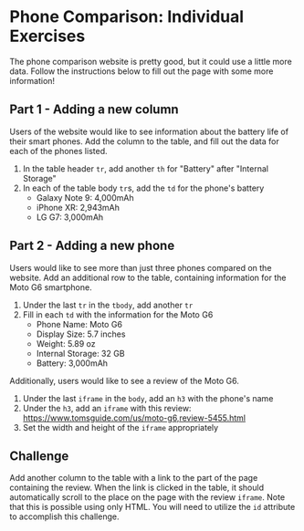 # Phone Comparison: Individual Exercises
The phone comparison website is pretty good, but it could use a little more data. Follow the instructions below to fill out the page with some more information!

## Part 1 - Adding a new column
Users of the website would like to see information about the battery life of their smart phones. Add the column to the table, and fill out the data for each of the phones listed.

1. In the table header `tr`, add another `th` for "Battery" after "Internal Storage"
1. In each of the table body `tr`s, add the `td` for the phone's battery
    - Galaxy Note 9: 4,000mAh
    - iPhone XR: 2,943mAh
    - LG G7: 3,000mAh

## Part 2 - Adding a new phone
Users would like to see more than just three phones compared on the website. Add an additional row to the table, containing information for the Moto G6 smartphone.

1. Under the last `tr` in the `tbody`, add another `tr`
1. Fill in each `td` with the information for the Moto G6
    - Phone Name: Moto G6
    - Display Size: 5.7 inches
    - Weight: 5.89 oz
    - Internal Storage: 32 GB
    - Battery: 3,000mAh

Additionally, users would like to see a review of the Moto G6.

1. Under the last `iframe` in the `body`, add an `h3` with the phone's name
1. Under the `h3`, add an `iframe` with this review: https://www.tomsguide.com/us/moto-g6,review-5455.html
1. Set the width and height of the `iframe` appropriately

## Challenge
Add another column to the table with a link to the part of the page containing the review. When the link is clicked in the table, it should automatically scroll to the place on the page with the review `iframe`. Note that this is possible using only HTML. You will need to utilize the `id` attribute to accomplish this challenge.
